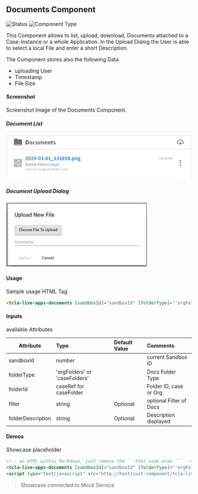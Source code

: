 ## Documents Component

![Status][draft] ![Component Type][major] <!--Component Meta {"created_by":"JS", "reviewed_by":"JG", "last_modified_by":"JS", "comment":"init"} Component Meta -->

This Component allows to list, upload, download, Documents attached to a Case-Instance or a whole Application.
In the Upload Dialog the User is able to select a local File and enter a short Description.

The Component stores also the following Data
- uploading User
- Timestamp
- File Size

#### Screenshot
Screenshot Image of the Documents Component.

##### Document List

![alt-text](Documents.png "Documents Component Image")

##### Document Upload Dialog

![alt-text](Docs-Upload.png "Documents Component Image")

#### Usage
Sample usage HTML Tag

```html
<tcla-live-apps-documents [sandboxId]="sandboxId" [folderType]="'orgFolders'" [folderId]="501" folderDescription="Sample"></tcla-live-apps-documents>
``` 

#### Inputs
available Attributes

| Attribute         | Type                          | Default Value | Comments                    |
| ----------------- |:----------------------------- |:------------- |:--------------------------- |
| sandboxId         | number                        |               | current Sandbox ID          |
| folderType        | 'orgFolders' or 'caseFolders' |               | Docs Folder Type            |
| folderId          | caseRef for caseFolder        |               | Folder ID, case or Org.     |
| filter            | string                        | Optional      | optional Filter of Docs     |
| folderDescription | string                        | Optional      | Description displayed       |


#### Demos
Showcase placeholder

```html
<!-- as HTML within Markdown, just remove the ```html code-area ``` -->
<tcla-live-apps-documents [sandboxId]="sandboxId" [folderType]="'orgFolders'" [folderId]="501" folderDescription="Sample"></tcla-live-apps-documents>
<script type="text/javascript" src="http://host/cust-component/tcla-live-apps-documents.js"></script>
```

> Showcase connected to Mock Service


[auto]: https://img.shields.io/badge/Status-auto%20generated-lightgrey.svg?style=flat "auto generated"
[manually]: https://img.shields.io/badge/Status-manually%20created-yellow.svg?style=flat "manually created"
[draft]: https://img.shields.io/badge/Status-draft-red.svg?style=flat "draft"
[review]: https://img.shields.io/badge/Status-need%20review-yellowgreen.svg?style=flat "need review"
[review done]: https://img.shields.io/badge/Status-review%20done-green.svg?style=flat "review done"
[finalized]: https://img.shields.io/badge/Status-finalized-brightgreen.svg?style=flat "finalized"

[top]: https://img.shields.io/badge/Component%20Type-Top-blue.svg?style=flat "top Component"
[major]: https://img.shields.io/badge/Component%20Type-major%20Component-blue.svg?style=flat "major Component"
[minor]: https://img.shields.io/badge/Component%20Type-minor%20Component-blue.svg?style=flat "minor Component"
